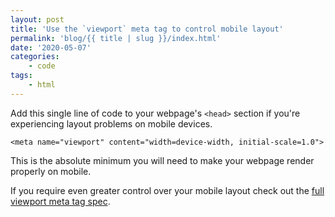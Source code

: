 ```yaml
---
layout: post
title: 'Use the `viewport` meta tag to control mobile layout'
permalink: 'blog/{{ title | slug }}/index.html'
date: '2020-05-07'
categories:
    - code
tags:
    - html
---
```


Add this single line of code to your webpage's `<head>` section if you're experiencing layout problems on mobile devices.

```markup
<meta name="viewport" content="width=device-width, initial-scale=1.0">
```

This is the absolute minimum you will need to make your webpage render properly on mobile.

If you require even greater control over your mobile layout check out the [full viewport meta tag spec](https://developer.mozilla.org/en-US/docs/Mozilla/Mobile/Viewport_meta_tag).
